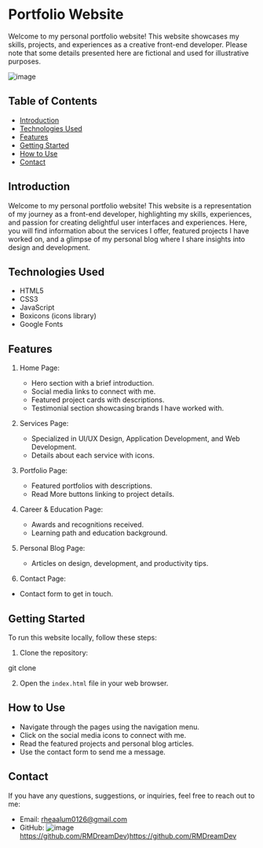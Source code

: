 # Portfolio Website 




Welcome to my personal portfolio website! This website showcases my skills, projects, and experiences as a creative front-end developer.
Please note that some details presented here are fictional and used for illustrative purposes.

![image](https://github.com/RMDreamDev/Portfolio/assets/135339602/e4faea6e-4c75-4daa-9a31-946624744cb0)


## Table of Contents

- [Introduction](#introduction)
- [Technologies Used](#technologies-used)
- [Features](#features)
- [Getting Started](#getting-started)
- [How to Use](#how-to-use)
- [Contact](#contact)

## Introduction

Welcome to my personal portfolio website!
This website is a representation of my journey as a front-end developer, highlighting my skills, experiences, and passion for creating delightful user interfaces and experiences.
Here, you will find information about the services I offer, featured projects I have worked on, and a glimpse of my personal blog where I share insights into design and development.

## Technologies Used

- HTML5
- CSS3
- JavaScript
- Boxicons (icons library)
- Google Fonts

## Features

1. Home Page:
   
   - Hero section with a brief introduction.
   - Social media links to connect with me.
   - Featured project cards with descriptions.
   - Testimonial section showcasing brands I have worked with.

3. Services Page:
   
   - Specialized in UI/UX Design, Application Development, and Web Development.
   - Details about each service with icons.

5. Portfolio Page:
   
   - Featured portfolios with descriptions.
   - Read More buttons linking to project details.

7. Career & Education Page:

   - Awards and recognitions received.
   - Learning path and education background.

8. Personal Blog Page:
   
   - Articles on design, development, and productivity tips.

10. Contact Page:
    
   - Contact form to get in touch.

## Getting Started

To run this website locally, follow these steps:

1. Clone the repository:

git clone <repository-url>


2. Open the `index.html` file in your web browser.

## How to Use

- Navigate through the pages using the navigation menu.
- Click on the social media icons to connect with me.
- Read the featured projects and personal blog articles.
- Use the contact form to send me a message.

## Contact

If you have any questions, suggestions, or inquiries, feel free to reach out to me:

- Email: rheaalum0126@gmail.com
- GitHub: ![image](https://github.com/RMDreamDev/Portfolio/assets/135339602/42c1947d-c9c7-45ec-97cb-9ba8e68e29c1)
https://github.com/RMDreamDev)https://github.com/RMDreamDev




